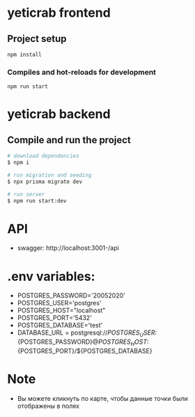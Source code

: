 # yeticrab frontend

## Project setup
```
npm install
```

### Compiles and hot-reloads for development
```
npm run start
```

# yeticrab backend

## Compile and run the project

```bash
# download dependencies
$ npm i

# run migration and seeding
$ npx prisma migrate dev

# run server
$ npm run start:dev
```

# API

- swagger: http://localhost:3001-/api

# .env variables:

- POSTGRES_PASSWORD='20052020'
- POSTGRES_USER='postgres'
- POSTGRES_HOST="localhost"
- POSTGRES_PORT='5432'
- POSTGRES_DATABASE='test'
- DATABASE_URL = postgresql://${POSTGRES_USER}:${POSTGRES_PASSWORD}@${POSTGRES_HOST}:${POSTGRES_PORT}/${POSTGRES_DATABASE}

# Note

- Вы можете кликнуть по карте, чтобы данные точки были отображены в полях

